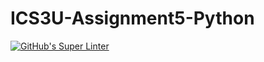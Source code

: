 # ICS3U-Assignment5-Python

[![GitHub's Super Linter](https://github.com/Dahrio-Francois/ICS3U-Assignment5-Python/workflows/GitHub's%20Super%20Linter/badge.svg)](https://github.com/Dahrio-Francois/ICS3U-Assignment5-Python/actions)
